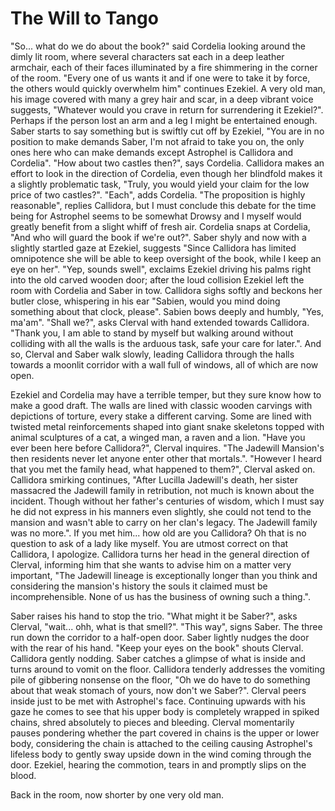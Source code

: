 # The Will to Tango

"So... what do we do about the book?" said Cordelia looking around the dimly lit room, where several characters sat each in a deep leather armchair, each of their faces illuminated by a fire shimmering in the corner of the room.
"Every one of us wants it and if one were to take it by force, the others would quickly overwhelm him" continues Ezekiel. A very old man, his image covered with many a grey hair and scar, in a deep vibrant voice suggests, "Whatever would you crave in return for surrendering it Ezekiel?". Perhaps if the person lost an arm and a leg I might be entertained enough.
Saber starts to say something but is swiftly cut off by Ezekiel, "You are in no position to make demands Saber, I'm not afraid to take you on, the only ones here who can make demands except Astrophel is Callidora and Cordelia". "How about two castles then?", says Cordelia.
Callidora makes an effort to look in the direction of Cordelia, even though her blindfold makes it a slightly problematic task, "Truly, you would yield your claim for the low price of two castles?". "Each", adds Cordelia.
"The proposition is highly reasonable", replies Callidora, but I must conclude this debate for the time being for Astrophel seems to be somewhat Drowsy and I myself would greatly benefit from a slight whiff of fresh air.
Cordelia snaps at Cordelia, "And who will guard the book if we're out?".
Saber shyly and now with a slightly startled gaze at Ezekiel, suggests "Since Callidora has limited omnipotence she will be able to keep oversight of the book, while I keep an eye on her".
"Yep, sounds swell", exclaims Ezekiel driving his palms right into the old carved wooden door; after the loud collision Ezekiel left the room with Cordelia and Saber in tow.
Callidora sighs softly and beckons her butler close, whispering in his ear "Sabien, would you mind doing something about that clock, please". Sabien bows deeply and humbly, "Yes, ma'am". "Shall we?", asks Clerval with hand extended towards Callidora. "Thank you, I am able to stand by myself but walking around without colliding with all the walls is the arduous task, safe your care for later.".
And so, Clerval and Saber walk slowly, leading Callidora through the halls towards a moonlit corridor with a wall full of windows, all of which are now open.

Ezekiel and Cordelia may have a terrible temper, but they sure know how to make a good draft.
The walls are lined with classic wooden carvings with depictions of torture, every stake a different carving.
Some are lined with twisted metal reinforcements shaped into giant snake skeletons topped with animal sculptures of a cat, a winged man, a raven and a lion.
"Have you ever been here before Callidora?", Clerval inquires. "The Jadewill Mansion's then residents never let anyone enter other that mortals.". "However I heard that you met the family head, what happened to them?", Clerval asked on.
Callidora smirking continues, "After Lucilla Jadewill's death, her sister massacred the Jadewill family in retribution, not much is known about the incident. Though without her father's centuries of wisdom, which I must say he did not express in his manners even slightly, she could not tend to the mansion and wasn't able to carry on her clan's legacy. The Jadewill family was no more.".
If you met him... how old are you Callidora? Oh that is no question to ask of a lady like myself. You are utmost correct on that Callidora, I apologize.
Callidora turns her head in the general direction of Clerval, informing him that she wants to advise him on a matter very important,
"The Jadewill lineage is exceptionally longer than you think and considering the mansion's history the souls it claimed must be incomprehensible.
None of us has the business of owning such a thing.".

Saber raises his hand to stop the trio. "What might it be Saber?", asks Clerval, "wait... ohh, what is that smell?".
"This way", signs Saber. The three run down the corridor to a half-open door.
Saber lightly nudges the door with the rear of his hand. "Keep your eyes on the book" shouts Clerval. Callidora gently nodding.
Saber catches a glimpse of what is inside and turns around to vomit on the floor.
Callidora tenderly addresses the vomiting pile of gibbering nonsense on the floor, "Oh we do have to do something about that weak stomach of yours, now don't we Saber?".
Clerval peers inside just to be met with Astrophel's face.
Continuing upwards with his gaze he comes to see that his upper body is completely wrapped in spiked chains, shred absolutely to pieces and bleeding.
Clerval momentarily pauses pondering whether the part covered in chains is the upper or lower body, considering the chain is attached to the ceiling causing Astrophel's lifeless body to gently sway upside down in the wind coming through the door.
Ezekiel, hearing the commotion, tears in and promptly slips on the blood.

Back in the room, now shorter by one very old man.
